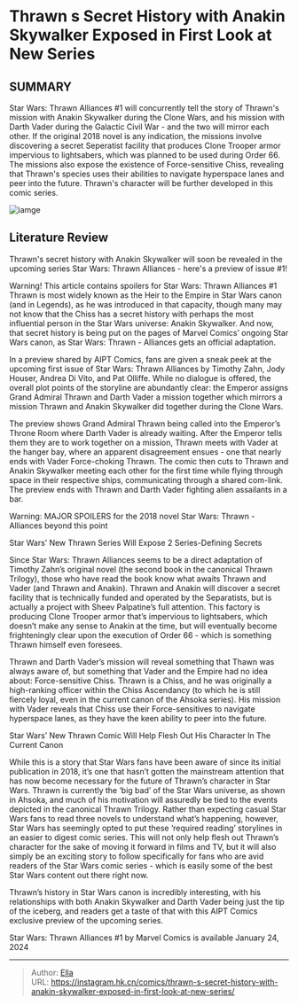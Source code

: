 # Thrawn s Secret History with Anakin Skywalker Exposed in First Look at New Series


## SUMMARY 



  Star Wars: Thrawn Alliances #1 will concurrently tell the story of Thrawn&#39;s mission with Anakin Skywalker during the Clone Wars, and his mission with Darth Vader during the Galactic Civil War - and the two will mirror each other.   If the original 2018 novel is any indication, the missions involve discovering a secret Seperatist facility that produces Clone Trooper armor impervious to lightsabers, which was planned to be used during Order 66.   The missions also expose the existence of Force-sensitive Chiss, revealing that Thrawn&#39;s species uses their abilities to navigate hyperspace lanes and peer into the future. Thrawn&#39;s character will be further developed in this comic series.  

![iamge](https://static1.srcdn.com/wordpress/wp-content/uploads/2023/12/star-wars-thrawn-and-anakin.jpg)

## Literature Review

Thrawn&#39;s secret history with Anakin Skywalker will soon be revealed in the upcoming series Star Wars: Thrawn Alliances - here&#39;s a preview of issue #1!




Warning! This article contains spoilers for Star Wars: Thrawn Alliances #1 Thrawn is most widely known as the Heir to the Empire in Star Wars canon (and in Legends), as he was introduced in that capacity, though many may not know that the Chiss has a secret history with perhaps the most influential person in the Star Wars universe: Anakin Skywalker. And now, that secret history is being put on the pages of Marvel Comics’ ongoing Star Wars canon, as Star Wars: Thrawn - Alliances gets an official adaptation.




In a preview shared by AIPT Comics, fans are given a sneak peek at the upcoming first issue of Star Wars: Thrawn Alliances by Timothy Zahn, Jody Houser, Andrea Di Vito, and Pat Olliffe. While no dialogue is offered, the overall plot points of the storyline are abundantly clear: the Emperor assigns Grand Admiral Thrawn and Darth Vader a mission together which mirrors a mission Thrawn and Anakin Skywalker did together during the Clone Wars.

          

          

          




          

          

          

The preview shows Grand Admiral Thrawn being called into the Emperor’s Throne Room where Darth Vader is already waiting. After the Emperor tells them they are to work together on a mission, Thrawn meets with Vader at the hanger bay, where an apparent disagreement ensues - one that nearly ends with Vader Force-choking Thrawn. The comic then cuts to Thrawn and Anakin Skywalker meeting each other for the first time while flying through space in their respective ships, communicating through a shared com-link. The preview ends with Thrawn and Darth Vader fighting alien assailants in a bar.




Warning: MAJOR SPOILERS for the 2018 novel Star Wars: Thrawn - Alliances beyond this point


 Star Wars’ New Thrawn Series Will Expose 2 Series-Defining Secrets 
          

Since Star Wars: Thrawn Alliances seems to be a direct adaptation of Timothy Zahn’s original novel (the second book in the canonical Thrawn Trilogy), those who have read the book know what awaits Thrawn and Vader (and Thrawn and Anakin). Thrawn and Anakin will discover a secret facility that is technically funded and operated by the Separatists, but is actually a project with Sheev Palpatine’s full attention. This factory is producing Clone Trooper armor that’s impervious to lightsabers, which doesn’t make any sense to Anakin at the time, but will eventually become frighteningly clear upon the execution of Order 66 - which is something Thrawn himself even foresees.




Thrawn and Darth Vader’s mission will reveal something that Thawn was always aware of, but something that Vader and the Empire had no idea about: Force-sensitive Chiss. Thrawn is a Chiss, and he was originally a high-ranking officer within the Chiss Ascendancy (to which he is still fiercely loyal, even in the current canon of the Ahsoka series). His mission with Vader reveals that Chiss use their Force-sensitives to navigate hyperspace lanes, as they have the keen ability to peer into the future.



 Star Wars’ New Thrawn Comic Will Help Flesh Out His Character In The Current Canon 
          

While this is a story that Star Wars fans have been aware of since its initial publication in 2018, it’s one that hasn’t gotten the mainstream attention that has now become necessary for the future of Thrawn’s character in Star Wars. Thrawn is currently the ‘big bad’ of the Star Wars universe, as shown in Ahsoka, and much of his motivation will assuredly be tied to the events depicted in the canonical Thrawn Trilogy. Rather than expecting casual Star Wars fans to read three novels to understand what’s happening, however, Star Wars has seemingly opted to put these ‘required reading’ storylines in an easier to digest comic series. This will not only help flesh out Thrawn’s character for the sake of moving it forward in films and TV, but it will also simply be an exciting story to follow specifically for fans who are avid readers of the Star Wars comic series - which is easily some of the best Star Wars content out there right now.




Thrawn’s history in Star Wars canon is incredibly interesting, with his relationships with both Anakin Skywalker and Darth Vader being just the tip of the iceberg, and readers get a taste of that with this AIPT Comics exclusive preview of the upcoming series.

Star Wars: Thrawn Alliances #1 by Marvel Comics is available January 24, 2024



---

> Author: [Ella](https://instagram.hk.cn/)  
> URL: https://instagram.hk.cn/comics/thrawn-s-secret-history-with-anakin-skywalker-exposed-in-first-look-at-new-series/  


